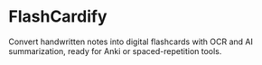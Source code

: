 # FlashCardify
Convert handwritten notes into digital flashcards with OCR and AI summarization, ready for Anki or spaced-repetition tools.
